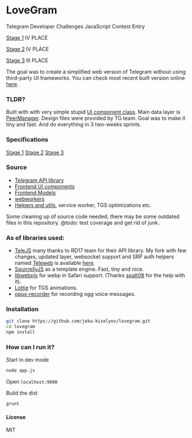 # LoveGram

Telegram Developer Challenges JavaScript Contest Entry

[Stage 1](https://entry1088-jsround1.usercontent.dev/) IV PLACE

[Stage 2](https://entry1289-jsround2.usercontent.dev/) IV PLACE

[Stage 3](https://contest.com/javascript-web-3) III PLACE

The goal was to create a simplified web version of Telegram without using third-party UI frameworks. You can check most recent built version online [here](https://lovegram.herokuapp.com/).

### TLDR?

Built with with very simple stupid [UI component class](https://github.com/jeka-kiselyov/lovegram/tree/master/frontend/src/utils/UI.js). Main data layer is [PeerManager](https://github.com/jeka-kiselyov/lovegram/tree/master/frontend/src/state/PeerManager.js). Design files were provided by TG team. Goal was to make it tiny and fast. And do everything in 3 two-weeks sprints.

### Specifications

[Stage 1](https://t.me/contest/118)
[Stage 2](https://t.me/contest/152)
[Stage 3](https://t.me/contest/177)

### Source

- [Telegram API library](https://github.com/jeka-kiselyov/teleweb)
- [Frontend UI components](https://github.com/jeka-kiselyov/lovegram/tree/master/frontend/src/ui)
- [Frontend Models](https://github.com/jeka-kiselyov/lovegram/tree/master/frontend/src/state)
- [webworkers](https://github.com/jeka-kiselyov/lovegram/tree/master/frontend/src/protocol)
- [Helpers and utils](https://github.com/jeka-kiselyov/lovegram/tree/master/frontend/src/utils), service worker, TGS optimizations etc.

Some cleaning up of source code needed, there may be some outdated files in this repository. @todo: test coverage and get rid of junk.

### As of libraries used:

- [TeleJS](https://github.com/RD17/TeleJS) many thanks to RD17 team for their API library. My fork with few changes, updated layer, websocket support and SRP auth helpers named [Teleweb](https://github.com/jeka-kiselyov/teleweb) is available [here](https://github.com/jeka-kiselyov/teleweb).
- [SquirrellyJS](https://squirrelly.js.org/) as a template engine. Fast, tiny and nice.
- [libwebpjs](http://libwebpjs.hohenlimburg.org/) for webp in Safari support. (Thanks [spalt08](https://github.com/spalt08) for the help with it).
- [Lottie](https://github.com/airbnb/lottie-web) for TGS animations.
- [opus-recorder](https://github.com/chris-rudmin/opus-recorder) for recording ogg voice messages.

### Installation

```bash
git clone https://github.com/jeka-kiselyov/lovegram.git
cd lovegram
npm install
```

### How can I run it?

Start in dev mode

```bash
node app.js
```

Open `localhost:9090`

Build the dist

```bash
grunt
```

#### License

MIT